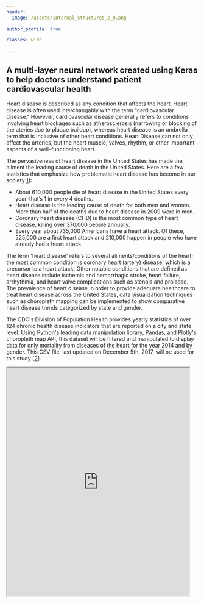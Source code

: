 ```yaml
---
header:
  image: /assets/internal_structures_2_0.png
  
author_profile: true

classes: wide

---
```


## A multi-layer neural network created using Keras to help doctors understand patient cardiovascular health 

Heart disease is described as any condition that affects the heart. Heart disease is often used interchangably with the term "cardiovascular disease." However, cardiovascular disease generally refers to conditions involving heart blockages such as atherosclerosis (narrowing or blocking of the ateries due to plaque buildup), whereas heart disease is an umbrella term that is inclusive of other heart conditions. Heart Disease can not only affect the arteries, but the heart muscle, valves, rhythm, or other important aspects of a well-functioning heart. 

The pervasiveness of heart disease in the United States has made the ailment the leading cause of death in the United States.
Here are a few statistics that emphasize how problematic heart disease has become in our society [1](https://www.cdc.gov/heartdisease/facts.htm)]: 
- About 610,000 people die of heart disease in the United States every year–that’s 1 in every 4 deaths.
- Heart disease is the leading cause of death for both men and women. More than half of the deaths due to heart disease in 2009 were in men.
- Coronary heart disease (CHD) is the most common type of heart disease, killing over 370,000 people annually.
- Every year about 735,000 Americans have a heart attack. Of these, 525,000 are a first heart attack and 210,000 happen in people who have already had a heart attack.

The term 'heart disease' refers to several aliments/conditions of the heart; the most common condition is coronary heart (artery) disease, which is a precursor to a heart attack. Other notable conditions that are defined as heart disease include ischemic and hemorrhagic stroke, heart failure, arrhythmia, and heart valve complications such as stenois and prolapse. The prevalence of heart disease  In order to provide adequate healthcare to treat heart disease across the United States, data visualization techniques such as choropleth mapping can be implemented to show comparative heart disease trends categorized by state and gender. 

The CDC's Division of Population Health provides yearly statistics of over 124 chronic health disease indicators that are reported on a city and state level. Using Python's leading data manipulation library, Pandas, and Plotly's choropleth map API, this dataset will be filtered and manipulated to display data for only mortality from diseases of the heart for the year 2014 and by gender. This CSV file, last updated on December 5th, 2017, will be used for this study [[2](https://chronicdata.cdc.gov/api/views/g4ie-h725/rows.csv?accessType=DOWNLOAD&api_foundry=true)].


<!-- <iframe src = "https://public.tableau.com/shared/PRSC2K6K8?:showVizHome=no&:embed=true" width="95%" height="600"></iframe> -->

<iframe src = "https://public.tableau.com/views/PrevalenceofHeartDiseaseintheUnitedStates20145_0/Dashboard1?:showVizHome=no&:embed=true" width="95%" height="600"></iframe>






